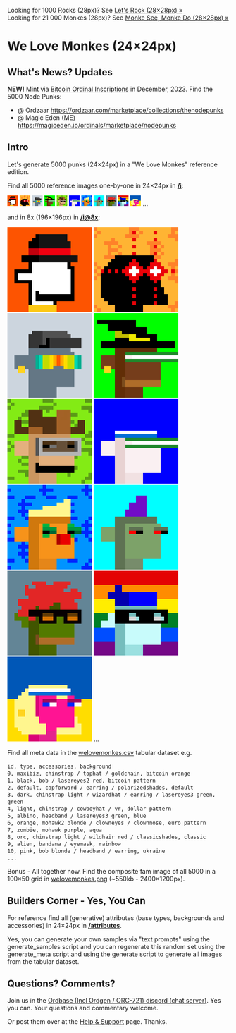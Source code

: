 
Looking for 1000 Rocks (28px)? 
See [Let's Rock (28×28px) »](https://github.com/ordbase/letsrock)  <br>
Looking for 21 000 Monkes (28px)? 
See [Monke See, Monke Do (28×28px) »](https://github.com/ordbase/monkesee-monkedo)




#  We Love Monkes (24×24px)

## What's News? Updates

**NEW!**   Mint via [Bitcoin Ordinal Inscriptions](https://ordinals.com) in December, 2023.
Find the 5000 Node Punks:

- @ Ordzaar  <https://ordzaar.com/marketplace/collections/thenodepunks>
- @ Magic Eden (ME) <https://magiceden.io/ordinals/marketplace/nodepunks>  
 



## Intro

Let's generate 5000 punks (24×24px) in a "We Love Monkes" reference edition.


Find all 5000 reference images one-by-one in 24×24px in [**/i**](i):

![](i/monke0000.png)
![](i/monke0001.png)
![](i/monke0002.png)
![](i/monke0003.png)
![](i/monke0004.png)
![](i/monke0005.png)
![](i/monke0006.png)
![](i/monke0007.png)
![](i/monke0008.png)
![](i/monke0009.png)
![](i/monke0010.png) ...

and in 8x (196×196px) in [**/i@8x**](i@8x):

![](i@8x/monke0000@8x.png)
![](i@8x/monke0001@8x.png)
![](i@8x/monke0002@8x.png)
![](i@8x/monke0003@8x.png)
![](i@8x/monke0004@8x.png)
![](i@8x/monke0005@8x.png)
![](i@8x/monke0006@8x.png)
![](i@8x/monke0007@8x.png)
![](i@8x/monke0008@8x.png)
![](i@8x/monke0009@8x.png)
![](i@8x/monke0010@8x.png) ...


Find all meta data in the [welovemonkes.csv](welovemonkes.csv) tabular dataset e.g.

```
id, type, accessories, background
0, maxibiz, chinstrap / tophat / goldchain, bitcoin orange
1, black, bob / lasereyes2 red, bitcoin pattern
2, default, capforward / earring / polarizedshades, default
3, dark, chinstrap light / wizardhat / earring / lasereyes3 green, green
4, light, chinstrap / cowboyhat / vr, dollar pattern
5, albino, headband / lasereyes3 green, blue
6, orange, mohawk2 blonde / clowneyes / clownnose, euro pattern
7, zombie, mohawk purple, aqua
8, orc, chinstrap light / wildhair red / classicshades, classic
9, alien, bandana / eyemask, rainbow
10, pink, bob blonde / headband / earring, ukraine
...
```



Bonus - All together now. Find the composite fam image of all 5000 in a 100×50 grid in [welovemonkes.png](welovemonkes.png) (~550kb - 2400×1200px).




## Builders Corner - Yes, You Can

For reference find all (generative) attributes (base types, backgrounds and accessories) in 24×24px in [**/attributes**](attributes).


Yes, you can generate your own samples via "text prompts" using the generate_samples script and you can regenerate this random set 
using the generate_meta script
and using the generate script to generate all images
from the tabular dataset.






## Questions? Comments?


Join us in the [Ordbase (Incl Ordgen / ORC-721) discord (chat server)](https://discord.gg/dDhvHKjm2t). Yes you can.
Your questions and commentary welcome.

Or post them over at the [Help & Support](https://github.com/geraldb/help) page. Thanks.


